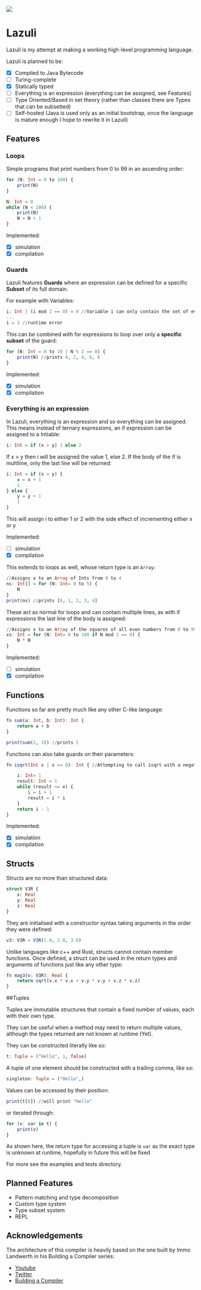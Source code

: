 ![](logo.svg)
# Lazuli

Lazuli is my attempt at making a working high-level programming language.

Lazuli is planned to be:
- [x] Compiled to Java Bytecode
- [ ] Turing-complete
- [x] Statically typed
- [ ] Everything is an expression (everything can be assigned, see Features)
- [ ] Type Oriented/Based in set theory (rather than classes there are Types that can be subsetted)
- [ ] Self-hosted (Java is used only as an initial bootstrap, once the language is mature enough I hope to rewrite it in Lazuli)

## Features

### Loops

Simple programs that print numbers from 0 to 99 in an ascending order:

```julia
for (N: Int = 0 to 100) {
    print(N)
}
```

```julia
N: Int = 0
while (N < 100) {
    print(N)
    N = N + 1
}
```

Implemented:
   - [x] simulation
   - [x] compilation

### Guards

Lazuli features **Guards** where an expression can be defined for a specific **Subset** of its full domain. 

For example with Variables:

```julia
i: Int | (i mod 2 == 0) = 0 //Variable i can only contain the set of even integers
...
i = 3 //runtime error
```

This can be combined with for expressions to loop over only a **specific subset** of the guard:

```julia
for (N: Int = 0 to 10 | N % 2 == 0) {
    print(N) //prints 0, 2, 4, 6, 8
}
```

Implemented:
   - [x] simulation
   - [x] compilation

### Everything is an expression

In Lazuli, everything is an expression and so everything can be assigned. This means instead of ternary expressions, an if expression can be assigned to a Intiable:

```julia
i: Int = if (x > y) 1 else 2
```
If x > y then i will be assigned the value 1, else 2. If the body of the if is multiline, only the last line will be returned:

```julia
i: Int = if (x > y) {
    x = x + 1
    1
} else {
    y = y + 1
    2
}
```
This will assign i to either 1 or 2 with the side effect of incrementing either x or y

Implemented:
   - [ ] simulation
   - [x] compilation
   
This extends to loops as well, whose return type is an `Array`:

```julia
//Assigns x to an Array of Ints from 0 to 4
ns: Int[] = for (N: Int= 0 to 5) {
    N
}
print(ns) //prints [0, 1, 2, 3, 4]
```

These act as normal for loops and can contain multiple lines, as with if expressions the last line of the body is assigned:

```julia
//Assigns x to an Array of the squares of all even numbers from 0 to 99
xs: Int = for (N: Int= 0 to 100 if N mod 2 == 0) {
    N * N
}
```

Implemented:
   - [ ] simulation
   - [x] compilation
   
 ## Functions
 
 Functions so far are pretty much like any other C-like language:
 
 ```julia
 fn sum(a: Int, b: Int): Int {
     return a + b
 }
 
 print(sum(2, 3)) //prints 5
 ```
 
 Functions can also take guards on their parameters:
 
 ```julia
 fn isqrt(Int x | x >= 0): Int { //Attempting to call isqrt with a negative number will throw an error

     i: Int= 1
     result: Int = 1
     while (result <= x) {
         i = i + 1
         result = i * i
     }
     return i - 1
 }
 ```
 
Implemented:
   - [x] simulation
   - [x] compilation
   
 ## Structs
 
 Structs are no more than structured data:
 
 ```julia
 struct V3R {
     x: Real
     y: Real
     z: Real
 }
 ```
 
 They are initialised with a constructor syntax taking arguments in the order they were defined:
 
 ```julia
 v3: V3R = V3R(1.0, 2.0, 3.0)
 ```
 
 Unlike languages like c++ and Rust, structs cannot contain member functions. 
 Once defined, a struct can be used in the return types and arguments of functions just like any other type:
 
 ```julia
 fn mag3(v: V3R): Real {
     return sqrt(v.x * v.x + v.y * v.y + v.z * v.z)
 }
 ```
 
 ##Tuples

Tuples are immutable structures that contain a fixed number of values, each with their own type.

They can be useful when a method may need to return multiple values, although the types returned are not known at runtime (Yet).

They can be constructed literally like so:

```julia
t: Tuple = ("Hello", 1, false)
```

A tuple of one element should be constructed with a trailing comma, like so:

```julia
singleton: Tuple = ("Hello",)
```

Values can be accessed by their position:

```julia
print(t[0]) //will print "Hello"
```

or iterated through:

```julia
for (v: var in t) {
    print(v)
}
```

As shown here, the return type for accessing a tuple is `var` as the exact type is unknown at runtime, hopefully in future this will be fixed

For more see the examples and tests directory.
   
## Planned Features

- Pattern matching and type decomposition
- Custom type system
- Type subset system
- REPL

## Acknowledgements

The architecture of this compiler is heavily based on the one built by Immo Landwerth in his Building a Compiler series:
- [Youtube](https://www.youtube.com/c/ImmoLandwerth)
- [Twitter](https://twitter.com/terrajobst)
- [Building a Compiler](https://www.youtube.com/playlist?list=PLRAdsfhKI4OWNOSfS7EUu5GRAVmze1t2y)
